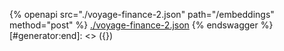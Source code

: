 [#generator:start]: <> ({ "template": "openapi" })
{% openapi src="./voyage-finance-2.json" path="/embeddings" method="post" %}
[./voyage-finance-2.json](./voyage-finance-2.json)
{% endswagger %}
[#generator:end]: <> ({})